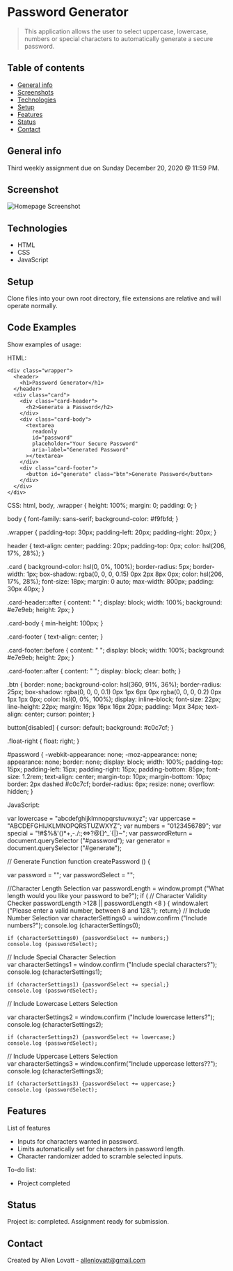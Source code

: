 # Password Generator
>  This application allows the user to select uppercase, lowercase, numbers or special characters to automatically generate a secure password.

## Table of contents
* [General info](#general-info)
* [Screenshots](#screenshot)
* [Technologies](#technologies)
* [Setup](#setup)
* [Features](#features)
* [Status](#status)
* [Contact](#contact)

## General info
Third weekly assignment due on Sunday December 20, 2020 @ 11:59 PM.
## Screenshot
![Homepage Screenshot](https://alovatt83.github.io/portfolio-alovatt/assets/images/screenshot.png)

## Technologies
* HTML
* CSS
* JavaScript


## Setup
Clone files into your own root directory, file extensions are relative and will operate normally.

## Code Examples
Show examples of usage:

HTML:


    <div class="wrapper">
      <header>
        <h1>Password Generator</h1>
      </header>
      <div class="card">
        <div class="card-header">
          <h2>Generate a Password</h2>
        </div>
        <div class="card-body">
          <textarea
            readonly
            id="password"
            placeholder="Your Secure Password"
            aria-label="Generated Password"
          ></textarea>
        </div>
        <div class="card-footer">
          <button id="generate" class="btn">Generate Password</button>
        </div>
      </div>
    </div>

CSS:
  html,
body,
.wrapper {
  height: 100%;
  margin: 0;
  padding: 0;
}

body {
  font-family: sans-serif;
  background-color: #f9fbfd;
}

.wrapper {
  padding-top: 30px;
  padding-left: 20px;
  padding-right: 20px;
}

header {
  text-align: center;
  padding: 20px;
  padding-top: 0px;
  color: hsl(206, 17%, 28%);
}

.card {
  background-color: hsl(0, 0%, 100%);
  border-radius: 5px;
  border-width: 1px;
  box-shadow: rgba(0, 0, 0, 0.15) 0px 2px 8px 0px;
  color: hsl(206, 17%, 28%);
  font-size: 18px;
  margin: 0 auto;
  max-width: 800px;
  padding: 30px 40px;
}

.card-header::after {
  content: " ";
  display: block;
  width: 100%;
  background: #e7e9eb;
  height: 2px;
}

.card-body {
  min-height: 100px;
}

.card-footer {
  text-align: center;
}

.card-footer::before {
  content: " ";
  display: block;
  width: 100%;
  background: #e7e9eb;
  height: 2px;
}

.card-footer::after {
  content: " ";
  display: block;
  clear: both;
}

.btn {
  border: none;
  background-color: hsl(360, 91%, 36%);
  border-radius: 25px;
  box-shadow: rgba(0, 0, 0, 0.1) 0px 1px 6px 0px rgba(0, 0, 0, 0.2) 0px 1px 1px
    0px;
  color: hsl(0, 0%, 100%);
  display: inline-block;
  font-size: 22px;
  line-height: 22px;
  margin: 16px 16px 16px 20px;
  padding: 14px 34px;
  text-align: center;
  cursor: pointer;
}

button[disabled] {
  cursor: default;
  background: #c0c7cf;
}

.float-right {
  float: right;
}

#password {
  -webkit-appearance: none;
  -moz-appearance: none;
  appearance: none;
  border: none;
  display: block;
  width: 100%;
  padding-top: 15px;
  padding-left: 15px;
  padding-right: 15px;
  padding-bottom: 85px;
  font-size: 1.2rem;
  text-align: center;
  margin-top: 10px;
  margin-bottom: 10px;
  border: 2px dashed #c0c7cf;
  border-radius: 6px;
  resize: none;
  overflow: hidden;
}

JavaScript:

var lowercase = "abcdefghijklmnopqrstuvwxyz";
var uppercase = "ABCDEFGHIJKLMNOPQRSTUZWXYZ";
var numbers = "0123456789";
var special = "!#$%&'()*+,-./:;<=>?@[\]^_`{|}~";
var passwordReturn = document.querySelector ("#password");
var generator = document.querySelector ("#generate");

// Generate Function
function createPassword () {

var password = "";
var passwordSelect = "";

//Character Length Selection
var passwordLength = window.prompt ("What length would you like your password to be?");
    if (
// Character Validity Checker
    passwordLength >128 ||  passwordLength <8 ) { window.alert ("Please enter a valid number, between 8 and 128.");
    return;}
// Include Number Selection
var characterSettings0 = window.confirm ("Include numbers?");
    console.log (characterSettings0);

    if (characterSettings0) {passwordSelect += numbers;} 
    console.log (passwordSelect);
// Include Special Character Selection      
var characterSettings1 = window.confirm ("Include special characters?");
    console.log (characterSettings1);

    if (characterSettings1) {passwordSelect += special;} 
    console.log (passwordSelect);
// Include Lowercase Letters Selection      

var characterSettings2 = window.confirm ("Include lowercase letters?");
    console.log (characterSettings2);

    if (characterSettings2) {passwordSelect += lowercase;} 
    console.log (passwordSelect);
// Include Uppercase Letters Selection      
var characterSettings3 = window.confirm("Include uppercase letters??");
    console.log (characterSettings3);

    if (characterSettings3) {passwordSelect += uppercase;} 
    console.log (passwordSelect);

## Features
List of features
* Inputs for characters wanted in password.
* Limits automatically set for characters in password length.
* Character randomizer added to scramble selected inputs.

To-do list:
* Project completed

## Status
Project is: completed. Assignment ready for submission.

## Contact
Created by Allen Lovatt - allenlovatt@gmail.com

